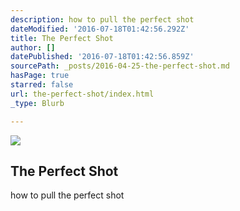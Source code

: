 ```yaml
---
description: how to pull the perfect shot
dateModified: '2016-07-18T01:42:56.292Z'
title: The Perfect Shot
author: []
datePublished: '2016-07-18T01:42:56.859Z'
sourcePath: _posts/2016-04-25-the-perfect-shot.md
hasPage: true
starred: false
url: the-perfect-shot/index.html
_type: Blurb

---
```

<article style=""><img src="https://the-grid-user-content.s3-us-west-2.amazonaws.com/846eafbc-f4ea-4022-b5fd-498638fc17e5.jpg" /><h1>The Perfect Shot</h1><p>how to pull the perfect shot</p></article>